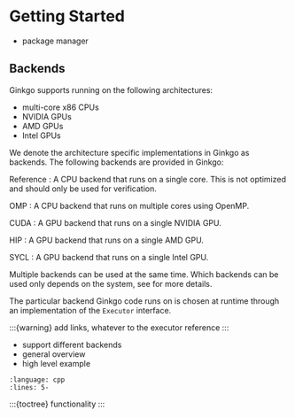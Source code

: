 # Getting Started


- package manager


## Backends

Ginkgo supports running on the following architectures:
- multi-core x86 CPUs
- NVIDIA GPUs
- AMD GPUs
- Intel GPUs

We denote the architecture specific implementations in Ginkgo as backends.
The following backends are provided in Ginkgo:

Reference
: A CPU backend that runs on a single core. This is not optimized and should only be used for verification.

OMP
: A CPU backend that runs on multiple cores using OpenMP.

CUDA
: A GPU backend that runs on a single NVIDIA GPU.

HIP
: A GPU backend that runs on a single AMD GPU.

SYCL
: A GPU backend that runs on a single Intel GPU.

Multiple backends can be used at the same time.
Which backends can be used only depends on the system, see [](build-install/system-requirements.md) for more details.

The particular backend Ginkgo code runs on is chosen at runtime through an implementation of the `Executor` interface.

:::{warning}
add links, whatever to the executor reference
:::



- support different backends
- general overview
- high level example

```{literalinclude} ../../../examples/getting-started/getting-started.cpp
:language: cpp
:lines: 5-
```

:::{toctree}
functionality
:::